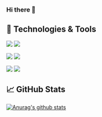 ### Hi there 👋

<!--
**ChouTingHsiao/ChouTingHsiao** is a ✨ _special_ ✨ repository because its `README.md` (this file) appears on your GitHub profile.

Here are some ideas to get you started:

- 🔭 I’m currently working on ...
- 🌱 I’m currently learning ...
- 👯 I’m looking to collaborate on ...
- 🤔 I’m looking for help with ...
- 💬 Ask me about ...
- 📫 How to reach me: ...
- 😄 Pronouns: ...
- ⚡ Fun fact: ...
-->
## 🔧 Technologies & Tools 

![](https://img.shields.io/badge/OS-Linux-informational?style=flat&logo=linux&logoColor=white&color=2bbc8a)
![](https://img.shields.io/badge/OS-Windows-informational?style=flat&logo=windows&logoColor=white&color=2bbc8a)


![](https://img.shields.io/badge/Code-JavaScript-informational?style=flat&logo=javascript&logoColor=white&color=2bbc8a)
![](https://img.shields.io/badge/Code-.Net-informational?style=flat&logo=.NET&logoColor=white&color=2bbc8a)

![](https://img.shields.io/badge/tool-VisualStudioCode-informational?style=flat&logo=visual-studio-code&logoColor=white&color=2bbc8a)
![](https://img.shields.io/badge/tool-VisualStudio-informational?style=flat&logo=visual-studio&logoColor=white&color=2bbc8a)

## &#x1f4c8; GitHub Stats
[![Anurag's github stats](https://github-readme-stats.vercel.app/api?username=ChouTingHsiao)](https://github.com/anuraghazra/github-readme-stats)
